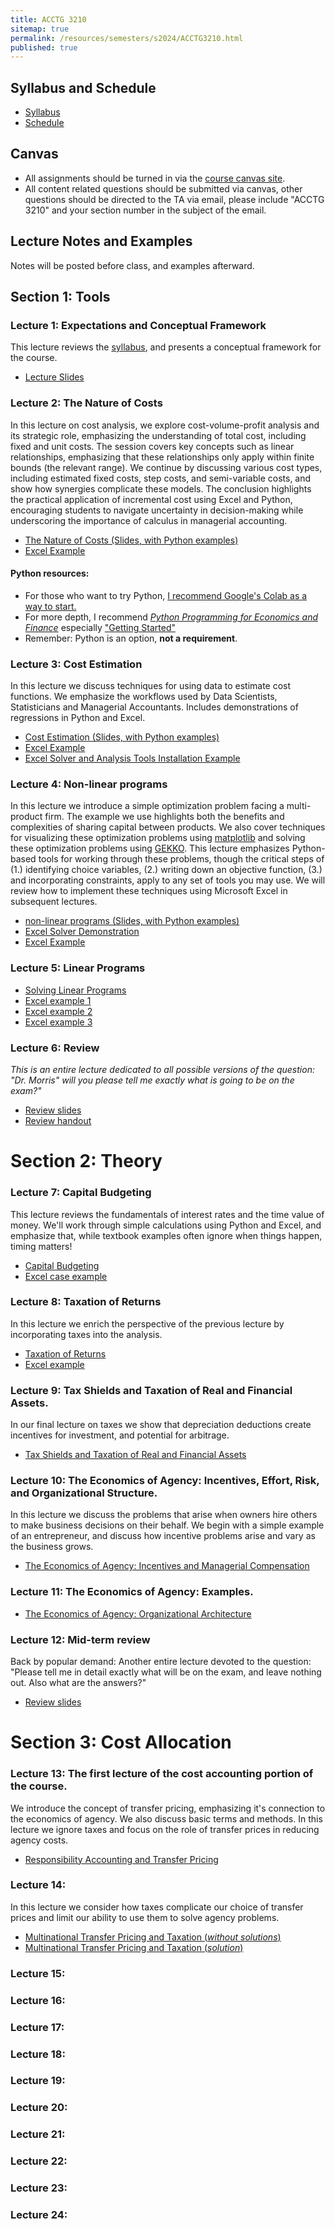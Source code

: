 ```yaml
---
title: ACCTG 3210
sitemap: true
permalink: /resources/semesters/s2024/ACCTG3210.html
published: true
---
```


## Syllabus and Schedule
- [Syllabus](/resources/semesters/s2024/ACCTG3210Syl.html)
- [Schedule](https://arthurhowardmorris.github.io/resources/semesters/s2024/ACCTG3210Syl.html#course-schedule-and-outline)

## Canvas
- All assignments should be turned in via the [course canvas
  site](https://canvas.ust.hk/courses/54660).
- All content related questions should be submitted via canvas, other questions should be directed to the TA via email, please include "ACCTG 3210" and your section number in the subject of the email.

## Lecture Notes and Examples
Notes will be posted before class, and examples afterward.

## Section 1: Tools 
### Lecture 1: Expectations and Conceptual Framework
This lecture reviews the [syllabus](/resources/semesters/s2024/ACCTG3210Syl.html), and presents a conceptual framework for the course.
- [Lecture Slides](https://arthurhowardmorris.github.io/assets/slides/acct3210/S1/Lecture1SlidesIntroductiontoMA.slides.html)

### Lecture 2: The Nature of Costs  
In this lecture on cost analysis, we explore cost-volume-profit analysis and
its strategic role, emphasizing the understanding of total cost, including
fixed and unit costs. The session covers key concepts such as linear
relationships, emphasizing that these relationships only apply within finite
bounds (the relevant range). We continue by discussing various cost types,
including estimated fixed costs, step costs, and semi-variable costs, and show
how synergies complicate these models. The conclusion highlights the practical
application of incremental cost using Excel and Python, encouraging students to
navigate uncertainty in decision-making while underscoring the importance of
calculus in managerial accounting.
- [The Nature of Costs (Slides, with Python examples)](https://arthurhowardmorris.github.io/assets/slides/acct3210/S2/Session2Slides.slides.html)
- [Excel Example](https://arthurhowardmorris.github.io/assets/slides/acct3210/S2/Problem1.xlsx)

#### Python resources:
- For those who want to try Python, [I recommend Google's Colab as a way to start.](https://colab.research.google.com)
- For more depth, I recommend [_Python Programming for Economics and Finance_](https://python-programming.quantecon.org/intro.html) especially ["Getting Started"](https://python-programming.quantecon.org/getting_started.html)
- Remember: Python is an option, __not a requirement__.

### Lecture 3: Cost Estimation 
In this lecture we discuss techniques for using data to estimate cost
functions. We emphasize the workflows used by Data Scientists, Statisticians
and Managerial Accountants. Includes demonstrations of regressions in Python
and Excel.
- [Cost Estimation (Slides, with Python examples)](https://arthurhowardmorris.github.io/assets/slides/acct3210/S3/Lecture3CostEstimation.slides.html)
- [Excel Example](https://arthurhowardmorris.github.io/assets/slides/acct3210/S3/Problem2and3.xlsx)
- [Excel Solver and Analysis Tools Installation Example](https://hkust.zoom.us/rec/share/JS34u7vTilbizUIamCgTx3Qoo1W6CALwyX6S3EwSjKlgdq4Srm4oNhABuGcuEaJr.n8TuwaayQxMFNZ0d)

### Lecture 4: Non-linear programs
In this lecture we introduce a simple optimization problem facing a
multi-product firm. The example we use highlights both the benefits and
complexities of sharing capital between products. We also cover techniques for
visualizing these optimization problems using
[matplotlib](https://matplotlib.org) and solving these optimization problems
using [GEKKO](https://gekko.readthedocs.io/en/latest/). This lecture emphasizes
Python-based tools for working through these problems, though the critical
steps of (1.) identifying choice variables, (2.) writing down an objective
function, (3.) and incorporating constraints, apply to any set of tools you may
use. We will review how to implement these techniques using Microsoft Excel in
subsequent lectures.
- [non-linear programs (Slides, with Python examples)](https://arthurhowardmorris.github.io/assets/slides/acct3210/S4/lecture4nonlinearProgramming.slides.html)
- [Excel Solver Demonstration](https://hkust.zoom.us/rec/share/M38rOhOqmzlzayYjKmWNt4G-y8VpWLSL_WpP24eGsnRSAk7cOJy_1YAymJ4I_sTI.f0oj0kGGvr30iThf)
- [Excel Example](https://arthurhowardmorris.github.io/assets/slides/acct3210/S4/nonlinearexample.xlsx)

### Lecture 5: Linear Programs 
- [Solving Linear Programs](https://arthurhowardmorris.github.io/assets/slides/acct3210/S5/SolvingLPs.slides.html)
- [Excel example 1](https://arthurhowardmorris.github.io/assets/slides/acct3210/S5/E1.xlsx)
- [Excel example 2](https://arthurhowardmorris.github.io/assets/slides/acct3210/S5/E2.xlsx)
- [Excel example 3](https://arthurhowardmorris.github.io/assets/slides/acct3210/S5/E3.xlsx)

### Lecture 6: Review 
_This is an entire lecture dedicated to all possible versions of the question: "Dr. Morris" will you please tell me exactly what is going to be on the exam?"_
<!-- /Users/cahalcaomh/ArthurHowardMorris.github.io/assets/slides/acct3210/S6/rev_slides.md -->
<!-- https://arthurhowardmorris.github.io/assets/slides/acct3210/S6/rev_slides.pdf -->
- [Review slides](https://arthurhowardmorris.github.io/assets/slides/acct3210/S6/rev_slides.pdf)
- [Review handout](https://arthurhowardmorris.github.io/assets/slides/acct3210/S6/rev_slides_handout.pdf)

# Section 2: Theory

### Lecture 7: Capital Budgeting
This lecture reviews the fundamentals of interest rates and the time value of money. We'll work through simple calculations using Python and Excel, and emphasize that, while textbook examples often ignore when things happen, timing matters!
- [Capital Budgeting ](https://arthurhowardmorris.github.io/assets/slides/acct3210/S7/lecture7capitalbudgeting.slides.html)
- [Excel case example](https://arthurhowardmorris.github.io/assets/slides/acct3210/S7/case.xlsx)

### Lecture 8: Taxation of Returns
In this lecture we enrich the perspective of the previous lecture by incorporating taxes into the analysis.
- [Taxation of Returns ](https://arthurhowardmorris.github.io/assets/slides/acct3210/S8/lecture8taxes.slides.html)
- [Excel example](https://arthurhowardmorris.github.io/assets/slides/acct3210/S8/AlternativeSavingsVehiclesCalc.xlsx)
<!-- https://arthurhowardmorris.github.io/assets/slides/acct3210/S1/Lecture1SlidesIntroductiontoMA.slides.html -->
<!-- https://arthurhowardmorris.github.io/assets/slides/HKJF_slides/MMSW_hkjfc.slides.html -->
<!-- https://arthurhowardmorris.github.io/resources/semesters/s2023/S1/Lecture1SlidesIntroductiontoMA.nslides.html -->

### Lecture 9: Tax Shields and Taxation of Real and Financial Assets.
In our final lecture on taxes we show that depreciation deductions create incentives for investment, and potential for arbitrage.
- [Tax Shields and Taxation of Real and Financial Assets](https://arthurhowardmorris.github.io/assets/slides/acct3210/S9/session9realvsfinan.slides.html)

### Lecture 10: The Economics of Agency: Incentives, Effort, Risk, and Organizational Structure.
In this lecture we discuss the problems that arise when owners hire others to make business decisions on their behalf. We begin with a simple example of an entrepreneur, and discuss how incentive problems arise and vary as the business grows. 

- [The Economics of Agency: Incentives and Managerial Compensation](https://arthurhowardmorris.github.io/assets/slides/acct3210/S10/session10incentives.slides.html)

### Lecture 11: The Economics of Agency: Examples.
- [The Economics of Agency: Organizational Architecture](https://arthurhowardmorris.github.io/assets/slides/acct3210/S11/MoreIncentives.slides.html)

### Lecture 12: Mid-term review
Back by popular demand: Another entire lecture devoted to the question: "Please tell me in detail exactly what will be on the exam, and leave nothing out. Also what are the answers?"
- [Review slides](https://arthurhowardmorris.github.io/assets/slides/acct3210/S12/rev_slides.pdf)

# Section 3: Cost Allocation
<!-- In this section of the course we begin by discussing how the cost information is used to generate transfer prices, which exist to pass capital allocation  -->

### Lecture 13: The first lecture of the cost accounting portion of the course.
We introduce the concept of transfer pricing, emphasizing it's connection to
the economics of agency. We also discuss basic terms and methods. In this
lecture we ignore taxes and focus on the role of transfer prices in reducing
agency costs.
- [Responsibility Accounting and Transfer Pricing](https://arthurhowardmorris.github.io/assets/slides/acct3210/S13/transferpricing.slides.html)

### Lecture 14:
In this lecture we consider how taxes complicate our choice of transfer prices and limit our ability to use them to solve agency problems.
- [Multinational Transfer Pricing and Taxation (_without solutions_)](https://arthurhowardmorris.github.io/assets/slides/acct3210/S14/vik_slides.pdf)
- [Multinational Transfer Pricing and Taxation (_solution_)](https://arthurhowardmorris.github.io/assets/slides/acct3210/S14/vik_solution_slides.pdf)
<!-- _Note that the full solution to this case will be posted __after__ today's lecture._ -->

<!-- - [Vik-Giger Solution](https://arthurhowardmorris.github.io/assets/slides/acct3210/S14/vik_solution_slides.html)  -->
<!-- [pdf version](https://arthurhowardmorris.github.io/assets/slides/acct3210/S14/vik_solution_slides_handouts.pdf) -->

### Lecture 15:
<!-- - Exam Solution Review (No slides) -->

### Lecture 16:
<!-- - [Cost Allocation: Theory (slides)](https://arthurhowardmorris.github.io/assets/slides/acct3210/S16/costallocation1_slides.html) -->
<!-- - [Cost Allocation: Theory (handout)](https://arthurhowardmorris.github.io/assets/slides/acct3210/S16/costallocation1_slides_handouts.pdf) -->

### Lecture 17:
<!-- - [Cost Allocation: In Practice (slides)](https://arthurhowardmorris.github.io/assets/slides/acct3210/S17/costallocation2_slides.html) -->
<!-- - [Cost Allocation: In Practice (handout)](https://arthurhowardmorris.github.io/assets/slides/acct3210/S17/costallocation2_slides_handouts.pdf) -->

### Lecture 18:
<!-- - [Modern Cost Allocation (slides)](https://arthurhowardmorris.github.io/assets/slides/acct3210/S18/costallocation3_slides.html) -->
<!-- - [Modern Cost Allocation (handout)](https://arthurhowardmorris.github.io/assets/slides/acct3210/S18/costallocation3_slides_handouts.pdf) -->

### Lecture 19:
<!-- - [Absorption Costing (slides)](https://arthurhowardmorris.github.io/assets/slides/acct3210/S19/problems.html) -->
<!-- - [Absorption Costing (handout)](https://arthurhowardmorris.github.io/assets/slides/acct3210/S19/problems_handouts.pdf) -->

### Lecture 20:
<!-- - [Absorption Costing (slides)](https://arthurhowardmorris.github.io/assets/slides/acct3210/S20/problems.html) -->
<!-- - [Absorption Costing (handout)](https://arthurhowardmorris.github.io/assets/slides/acct3210/S20/problems_handouts.pdf) -->

### Lecture 21:
<!-- - [Activity Based Costing (slides)](https://arthurhowardmorris.github.io/assets/slides/acct3210/S21/slides.html) -->
<!-- - [Activity Based Costing (handout)](https://arthurhowardmorris.github.io/assets/slides/acct3210/S21/slides_handouts.pdf) -->

### Lecture 22:
<!-- - [Budgeting (slides)](https://arthurhowardmorris.github.io/assets/slides/acct3210/S22/slides.html) -->
<!-- - [Budgeting (handout)](https://arthurhowardmorris.github.io/assets/slides/acct3210/S22/slides_handouts.pdf) -->

### Lecture 23:
<!-- - [Standard Costs and Variances (slides)](https://arthurhowardmorris.github.io/assets/slides/acct3210/S23/slides.html) -->
<!-- - [Standard Costs and Variances (handout)](https://arthurhowardmorris.github.io/assets/slides/acct3210/S23/slides_handouts.pdf) -->

### Lecture 24:
<!-- - [Exam Review (slides)](https://arthurhowardmorris.github.io/assets/slides/acct3210/S24/slides.html) -->
<!-- - [Exam Review (handout)](https://arthurhowardmorris.github.io/assets/slides/acct3210/S24/slides_handouts.pdf) -->
